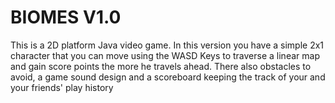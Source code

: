 # BIOMES V1.0

This is a 2D platform Java video game. In this version you have a simple 2x1 character that you can move using the WASD Keys to traverse a linear map and gain score points the more he travels ahead. There also obstacles to avoid, a game sound design and a scoreboard keeping the track of your and your friends' play history
